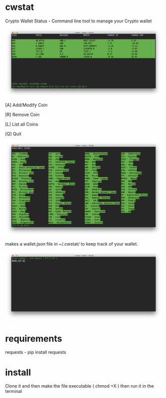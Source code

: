 # cwstat
Crypto Wallet Status - Command line tool to manage your Crypto wallet

![alt text](https://github.com/KINOBOT/cwstat/blob/master/cwstat_main.png)


[A] Add/Modify Coin 

[R] Remove Coin 

[L] List all Coins 

[Q] Quit

![alt text](https://github.com/KINOBOT/cwstat/blob/master/cwstat_List.png)

makes a wallet.json file in ~/.cwstat/ to keep track of your wallet. 

![alt text](https://github.com/KINOBOT/cwstat/blob/master/cwstat_add.png)


# requirements
requests - pip install requests

# install
Clone it and then make the file executable ( chmod +X ) then run it in the terminal


